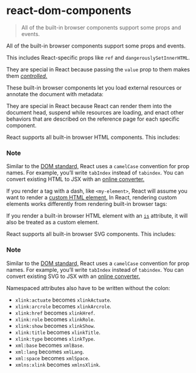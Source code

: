 # react-dom-components

> All of the built-in browser components support some props and events.



All of the built-in browser components support some props and events.

This includes React-specific props like `ref` and `dangerouslySetInnerHTML`.

They are special in React because passing the `value` prop to them makes them _[controlled.](about:/reference/react-dom/components/input#controlling-an-input-with-a-state-variable)_

These built-in browser components let you load external resources or annotate the document with metadata:

They are special in React because React can render them into the document head, suspend while resources are loading, and enact other behaviors that are described on the reference page for each specific component.

React supports all built-in browser HTML components. This includes:

### Note

Similar to the [DOM standard,](https://developer.mozilla.org/en-US/docs/Web/API/Document_Object_Model) React uses a `camelCase` convention for prop names. For example, you’ll write `tabIndex` instead of `tabindex`. You can convert existing HTML to JSX with an [online converter.](https://transform.tools/html-to-jsx)

If you render a tag with a dash, like `<my-element>`, React will assume you want to render a [custom HTML element.](https://developer.mozilla.org/en-US/docs/Web/Web_Components/Using_custom_elements) In React, rendering custom elements works differently from rendering built-in browser tags:

If you render a built-in browser HTML element with an [`is`](https://developer.mozilla.org/en-US/docs/Web/HTML/Global_attributes/is) attribute, it will also be treated as a custom element.

React supports all built-in browser SVG components. This includes:

### Note

Similar to the [DOM standard,](https://developer.mozilla.org/en-US/docs/Web/API/Document_Object_Model) React uses a `camelCase` convention for prop names. For example, you’ll write `tabIndex` instead of `tabindex`. You can convert existing SVG to JSX with an [online converter.](https://transform.tools/)

Namespaced attributes also have to be written without the colon:

*   `xlink:actuate` becomes `xlinkActuate`.
*   `xlink:arcrole` becomes `xlinkArcrole`.
*   `xlink:href` becomes `xlinkHref`.
*   `xlink:role` becomes `xlinkRole`.
*   `xlink:show` becomes `xlinkShow`.
*   `xlink:title` becomes `xlinkTitle`.
*   `xlink:type` becomes `xlinkType`.
*   `xml:base` becomes `xmlBase`.
*   `xml:lang` becomes `xmlLang`.
*   `xml:space` becomes `xmlSpace`.
*   `xmlns:xlink` becomes `xmlnsXlink`.
